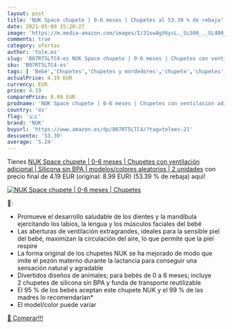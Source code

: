 ```yaml
---
layout: post
title: 'NUK Space chupete | 0-6 meses | Chupetes al 53.39 % de rebaja'
date: 2021-05-09 15:20:27
image: 'https://m.media-amazon.com/images/I/31swAgV6ycL._SL500_._SL400_.jpg'
comments: true
category: ofertas
author: 'tole.es'
slug: 'B07RT5LTC4-es NUK Space chupete | 0-6 meses | Chupetes con ventilación...'
sku: 'B07RT5LTC4-es'
tags: [ 'Bebé','Chupetes','Chupetes y mordedores','chupete','chupetes','nuk', ]
actualPrice: 4.19 EUR
currency: EUR
price: 4.19
comparePrice: 8.99 EUR
prodname: 'NUK Space chupete | 0-6 meses | Chupetes con ventilación adicional | Silicona sin BPA | modelos/colores aleatorios | 2 unidades'
country: 'es'
flag: '🇪🇸'
brand: 'NUK'
buyurl: 'https://www.amazon.es/dp/B07RT5LTC4/?tag=tolees-21'
descuento: '53.39'
average: '5.24'
---
```


Tienes [NUK Space chupete | 0-6 meses | Chupetes con ventilación adicional | Silicona sin BPA | modelos/colores aleatorios | 2 unidades](https://www.amazon.es/dp/B07RT5LTC4/?tag=tolees-21) con precio final de  4.19 EUR (original: 8.99 EUR) (53.39 %  de rebaja) aqui!

[![NUK Space chupete | 0-6 meses | Chupetes](https://m.media-amazon.com/images/I/31swAgV6ycL._SL500_._SL400_.jpg)](https://www.amazon.es/dp/B07RT5LTC4/?tag=tolees-21)

🔎:

- Promueve el desarrollo saludable de los dientes y la mandíbula ejercitando los labios, la lengua y los músculos faciales del bebé
- Las aberturas de ventilación extragrandes, ideales para la sensible piel del bebé, maximizan la circulación del aire, lo que permite que la piel respire
- La forma original de los chupetes NUK se ha mejorado de modo que imite el pezón materno durante la lactancia para conseguir una sensación natural y agradable
- Divertidos diseños de animales; para bebés de 0 a 6 meses; incluye 2 chupetes de silicona sin BPA y funda de transporte reutilizable
- El 95 % de los bebés aceptan este chupete NUK y el 99 % de las madres lo recomendarían*
- El model/color puede variar

[🛒 Comprar!!!](https://www.amazon.es/dp/B07RT5LTC4/?tag=tolees-21)
